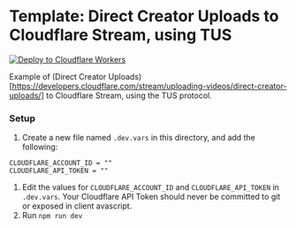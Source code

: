 # Template: Direct Creator Uploads to Cloudflare Stream, using TUS

[![Deploy to Cloudflare Workers](https://deploy.workers.cloudflare.com/button)](https://deploy.workers.cloudflare.com/?url=https://github.com/cloudflare/templates/tree/main/stream/upload/direct-creator-uploads-tus)

Example of (Direct Creator Uploads)[https://developers.cloudflare.com/stream/uploading-videos/direct-creator-uploads/] to Cloudflare Stream, using the TUS protocol.

### Setup

1. Create a new file named `.dev.vars` in this directory, and add the following:

```
CLOUDFLARE_ACCOUNT_ID = ""
CLOUDFLARE_API_TOKEN = ""
```

1. Edit the values for `CLOUDFLARE_ACCOUNT_ID` and `CLOUDFLARE_API_TOKEN` in `.dev.vars`. Your Cloudflare API Token should never be committed to git or exposed in client avascript.
2. Run `npm run dev`
